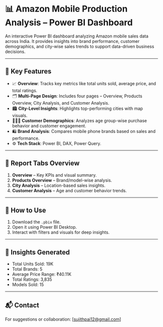 # 📊 Amazon Mobile Production Analysis – Power BI Dashboard

An interactive Power BI dashboard analyzing Amazon mobile sales data across India. It provides insights into brand performance, customer demographics, and city-wise sales trends to support data-driven business decisions.

---

## 📌 Key Features

- 📈 **Overview**: Tracks key metrics like total units sold, average price, and total ratings.
- 🗂️ **Multi-Page Design**: Includes four pages – Overview, Products Overview, City Analysis, and Customer Analysis.
- 🏙️ **City-Level Insights**: Highlights top-performing cities with map visuals.
- 🧑‍🤝‍🧑 **Customer Demographics**: Analyzes age group-wise purchase behavior and customer engagement.
- 🛍️ **Brand Analysis**: Compares mobile phone brands based on sales and performance.
- ⚙️ **Tech Stack**: Power BI, DAX, Power Query.

---

## 📁 Report Tabs Overview

1. **Overview** – Key KPIs and visual summary.
2. **Products Overview** – Brand/model-wise analysis.
3. **City Analysis** – Location-based sales insights.
4. **Customer Analysis** – Age and customer behavior trends.

---

## 🧩 How to Use

1. Download the `.pbix` file.
2. Open it using Power BI Desktop.
3. Interact with filters and visuals for deep insights.

---

## 🧠 Insights Generated

- Total Units Sold: 19K  
- Total Brands: 5  
- Average Price Range: ₹40.11K  
- Total Ratings: 3,835  
- Models Sold: 15  

---

## 📬 Contact

For suggestions or collaboration: [sujithpai12@gmail.com]
